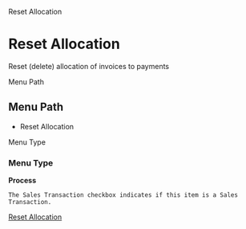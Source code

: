 
Reset Allocation
# Reset Allocation


Reset (delete) allocation of invoices to payments

Menu Path
## Menu Path



- Reset Allocation

Menu Type
### Menu Type

**Process**

```
The Sales Transaction checkbox indicates if this item is a Sales Transaction.
```

[Reset Allocation](functional-guide/process/process-c_allocation_reset.md)